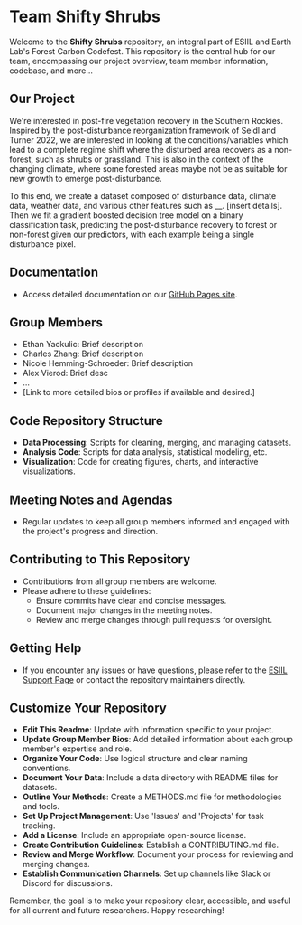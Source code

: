 # Team Shifty Shrubs

Welcome to the **Shifty Shrubs** repository, an integral part of ESIIL and Earth Lab's Forest Carbon Codefest. This repository is the central hub for our team, encompassing our project overview, team member information, codebase, and more...

## Our Project
We're interested in post-fire vegetation recovery in the Southern Rockies. Inspired by the post-disturbance reorganization framework of Seidl and Turner 2022, we are interested in looking at the conditions/variables which lead to a complete regime shift where the disturbed area recovers as a non-forest, such as shrubs or grassland. This is also in the context of the changing climate, where some forested areas maybe not be as suitable for new growth to emerge post-disturbance. 

To this end, we create a dataset composed of disturbance data, climate data, weather data, and various other features such as __. [insert details]. Then we fit a gradient boosted decision tree model on a binary classification task, predicting the post-disturbance recovery to forest or non-forest given our predictors, with each example being a single disturbance pixel.

## Documentation
- Access detailed documentation on our [GitHub Pages site](https://your-gh-pages-url/).


## Group Members
- Ethan Yackulic: Brief description
- Charles Zhang: Brief description
- Nicole Hemming-Schroeder: Brief description
- Alex Vierod: Brief desc
- ...
- [Link to more detailed bios or profiles if available and desired.]

## Code Repository Structure
- **Data Processing**: Scripts for cleaning, merging, and managing datasets.
- **Analysis Code**: Scripts for data analysis, statistical modeling, etc.
- **Visualization**: Code for creating figures, charts, and interactive visualizations.

## Meeting Notes and Agendas
- Regular updates to keep all group members informed and engaged with the project's progress and direction.

## Contributing to This Repository
- Contributions from all group members are welcome.
- Please adhere to these guidelines:
  - Ensure commits have clear and concise messages.
  - Document major changes in the meeting notes.
  - Review and merge changes through pull requests for oversight.

## Getting Help
- If you encounter any issues or have questions, please refer to the [ESIIL Support Page](https://esiil-support-page-url/) or contact the repository maintainers directly.

## Customize Your Repository
- **Edit This Readme**: Update with information specific to your project.
- **Update Group Member Bios**: Add detailed information about each group member's expertise and role.
- **Organize Your Code**: Use logical structure and clear naming conventions.
- **Document Your Data**: Include a data directory with README files for datasets.
- **Outline Your Methods**: Create a METHODS.md file for methodologies and tools.
- **Set Up Project Management**: Use 'Issues' and 'Projects' for task tracking.
- **Add a License**: Include an appropriate open-source license.
- **Create Contribution Guidelines**: Establish a CONTRIBUTING.md file.
- **Review and Merge Workflow**: Document your process for reviewing and merging changes.
- **Establish Communication Channels**: Set up channels like Slack or Discord for discussions.

Remember, the goal is to make your repository clear, accessible, and useful for all current and future researchers. Happy researching!
